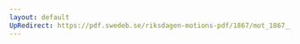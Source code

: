 ```yaml
---
layout: default
UpRedirect: https://pdf.swedeb.se/riksdagen-motions-pdf/1867/mot_1867__ak__00034/mot_1867__ak__00034_002.pdf
---
```

